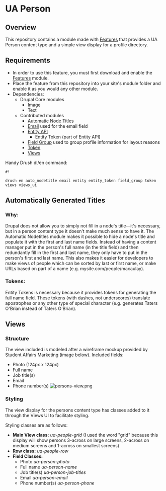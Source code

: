 # UA Person #

## Overview ##
This repository contains a module made with [Features](https://www.drupal.org/project/features) that provides a UA Person content type and a simple view display for a profile directory.

## Requirements ##
- In order to use this feature, you must first download and enable the [Features](https://www.drupal.org/project/features) module. 
- Place the feature from this repository into your site's module folder and enable it as you would any other module.
- Dependencies:
  - Drupal Core modules
    - Image
    - Text
  - Contributed modules
    - [Automatic Node Titles](https://www.drupal.org/project/auto_nodetitle)
    - [Email](https://www.drupal.org/project/email) used for the email field
    - [Entity API](https://www.drupal.org/project/entity)
       - Entity Token (part of Entity API)
    - [Field Group](https://www.drupal.org/project/field_group) used to group profile information for layout reasons
    - [Token](https://www.drupal.org/project/token)
    - [Views](https://www.drupal.org/project/views)

Handy Drush dl/en command:

```
#!

drush en auto_nodetitle email entity entity_token field_group token views views_ui
```
## Automatically Generated Titles ##

### Why: ###
Drupal does not allow you to simply not fill in a node's title—it's necessary, but in a person content type it doesn't make much sense to have it. The Automatic Nodetitles module makes it possible to hide a node's title and populate it with the first and last name fields. Instead of having a content manager put in the person's full name (in the title field) and then redundantly fill in the first and last name, they only have to put in the person's first and last name. This also makes it easier for developers to make views of people which can be sorted by last or first name, or make URLs based on part of a name (e.g. mysite.com/people/macaulay).

### Tokens: ###
Entity Tokens is necessary because it provides tokens for generating the full name field. These tokens (with dashes, not underscores) translate apostrophes or any other type of special character (e.g. generates Taters O'Brian instead of Taters O&#039;Brian).

## Views ##

### Structure ###
The view included is modeled after a wireframe mockup provided by Student Affairs Marketing (image below).
Included fields:
- Photo (124px x 124px)
- Full name
- Job title(s)
- Email
- Phone number(s)
![persons-view.png](https://bitbucket.org/repo/qyrqzr/images/288845954-persons-view.png)

### Styling ###
The view display for the persons content type has classes added to it through the Views UI to facilitate styling.

Styling classes are as follows:

- **Main View class:** *ua-people-grid* (I used the word "grid" because this display will show persons 3-across on large screens, 2-across on medium screens and 1-across on smallest screens)
- **Row class:** *ua-people-row*
- **Field Classes:**
    - Photo  *ua-person-photo*
    - Full name  *ua-person-name*
    - Job title(s)  *ua-person-job-titles*
    - Email  *ua-person-email*
    - Phone number(s)  *ua-person-phone*